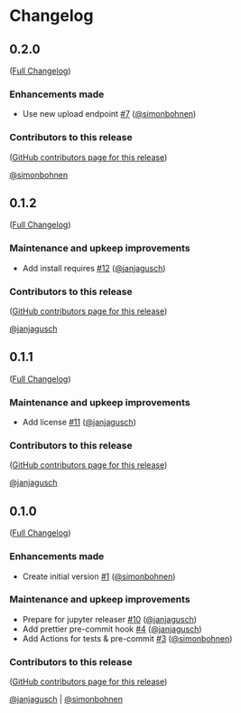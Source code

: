 # Changelog

<!-- <START NEW CHANGELOG ENTRY> -->

## 0.2.0

([Full Changelog](https://github.com/mamba-org/quetz-client/compare/v0.1.2...310e0f6d1df636e97ba43099f297f5a4102bfe86))

### Enhancements made

- Use new upload endpoint [#7](https://github.com/mamba-org/quetz-client/pull/7) ([@simonbohnen](https://github.com/simonbohnen))

### Contributors to this release

([GitHub contributors page for this release](https://github.com/mamba-org/quetz-client/graphs/contributors?from=2023-02-17&to=2023-02-28&type=c))

[@simonbohnen](https://github.com/search?q=repo%3Amamba-org%2Fquetz-client+involves%3Asimonbohnen+updated%3A2023-02-17..2023-02-28&type=Issues)

<!-- <END NEW CHANGELOG ENTRY> -->

## 0.1.2

([Full Changelog](https://github.com/mamba-org/quetz-client/compare/v0.1.1...b844539c779a3014c55c8d942d5c5f8b91ba0bc6))

### Maintenance and upkeep improvements

- Add install requires [#12](https://github.com/mamba-org/quetz-client/pull/12) ([@janjagusch](https://github.com/janjagusch))

### Contributors to this release

([GitHub contributors page for this release](https://github.com/mamba-org/quetz-client/graphs/contributors?from=2023-02-17&to=2023-02-17&type=c))

[@janjagusch](https://github.com/search?q=repo%3Amamba-org%2Fquetz-client+involves%3Ajanjagusch+updated%3A2023-02-17..2023-02-17&type=Issues)

## 0.1.1

([Full Changelog](https://github.com/mamba-org/quetz-client/compare/v0.1.0...37186a40d91e882aabd2e60ad1ae981043bb5378))

### Maintenance and upkeep improvements

- Add license [#11](https://github.com/mamba-org/quetz-client/pull/11) ([@janjagusch](https://github.com/janjagusch))

### Contributors to this release

([GitHub contributors page for this release](https://github.com/mamba-org/quetz-client/graphs/contributors?from=2023-02-17&to=2023-02-17&type=c))

[@janjagusch](https://github.com/search?q=repo%3Amamba-org%2Fquetz-client+involves%3Ajanjagusch+updated%3A2023-02-17..2023-02-17&type=Issues)

## 0.1.0

([Full Changelog](https://github.com/mamba-org/quetz-client/compare/10bc0eacd33abde944568aca82b6681b40041a78...496c6b4bcdf7af06107ca894ffee576236bf8cb3))

### Enhancements made

- Create initial version [#1](https://github.com/mamba-org/quetz-client/pull/1) ([@simonbohnen](https://github.com/simonbohnen))

### Maintenance and upkeep improvements

- Prepare for jupyter releaser [#10](https://github.com/mamba-org/quetz-client/pull/10) ([@janjagusch](https://github.com/janjagusch))
- Add prettier pre-commit hook [#4](https://github.com/mamba-org/quetz-client/pull/4) ([@janjagusch](https://github.com/janjagusch))
- Add Actions for tests & pre-commit [#3](https://github.com/mamba-org/quetz-client/pull/3) ([@simonbohnen](https://github.com/simonbohnen))

### Contributors to this release

([GitHub contributors page for this release](https://github.com/mamba-org/quetz-client/graphs/contributors?from=2023-02-02&to=2023-02-17&type=c))

[@janjagusch](https://github.com/search?q=repo%3Amamba-org%2Fquetz-client+involves%3Ajanjagusch+updated%3A2023-02-02..2023-02-17&type=Issues) | [@simonbohnen](https://github.com/search?q=repo%3Amamba-org%2Fquetz-client+involves%3Asimonbohnen+updated%3A2023-02-02..2023-02-17&type=Issues)
